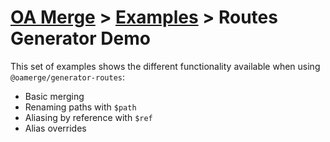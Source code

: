 # [OA Merge](../../) > [Examples](../) > Routes Generator Demo

This set of examples shows the different functionality available when using `@oamerge/generator-routes`:

- Basic merging
- Renaming paths with `$path`
- Aliasing by reference with `$ref`
- Alias overrides
